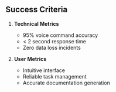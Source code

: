 ## Success Criteria
1. **Technical Metrics**
   - 95% voice command accuracy
   - < 2 second response time
   - Zero data loss incidents

2. **User Metrics**
   - Intuitive interface
   - Reliable task management
   - Accurate documentation generation
